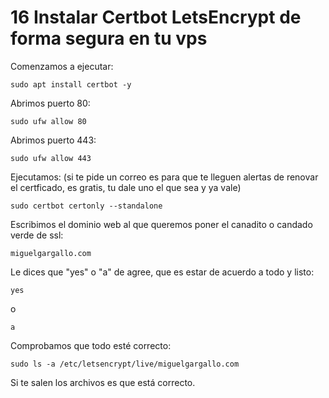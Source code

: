 # 16 Instalar Certbot LetsEncrypt de forma segura en tu vps

Comenzamos a ejecutar:

    sudo apt install certbot -y

Abrimos puerto 80:

    sudo ufw allow 80

Abrimos puerto 443:

    sudo ufw allow 443

Ejecutamos: (si te pide un correo es para que te lleguen alertas de renovar el certficado, es gratis, tu dale uno el que sea y ya vale)

    sudo certbot certonly --standalone

Escribimos el dominio web al que queremos poner el canadito o candado verde de ssl:

    miguelgargallo.com

Le dices que "yes" o "a" de agree, que es estar de acuerdo a todo y listo:

    yes

o

    a

Comprobamos que todo esté correcto:

    sudo ls -a /etc/letsencrypt/live/miguelgargallo.com

Si te salen los archivos es que está correcto.
